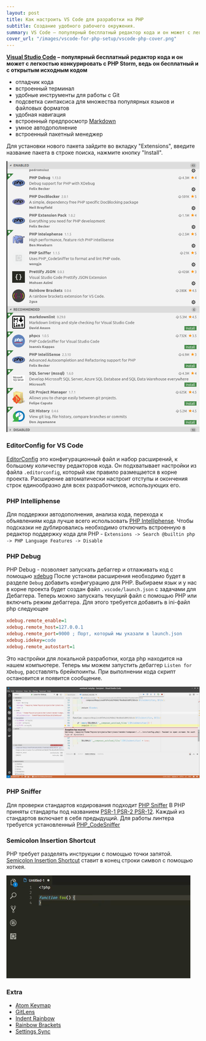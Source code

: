 ```yaml
---
layout: post
title: Как настроить VS Code для разработки на PHP
subtitle: Создание удобного рабочего окружения.
summary: VS Code – популярный бесплатный редактор кода и он может с легкостью конкурировать с PHP Storm, ведь он бесплатный и с открытым исходным кодом
cover_url: "/images/vscode-for-php-setup/vscode-php-cover.png"
---
```


**[Visual Studio Code](https://code.visualstudio.com/) – популярный бесплатный редактор кода и он может с легкостью конкурировать с PHP Storm, ведь он бесплатный и с открытым исходным кодом**

- отладчик кода
- встроенный терминал
- удобные инструменты для работы с Git
- подсветка синтаксиса для множества популярных языков и файловых форматов
- удобная навигация
- встроенный предпросмотр [Markdown](/markdown)
- умное автодополнение
- встроенный пакетный менеджер

Для установки нового пакета зайдите во вкладку "Extensions", введите название пакета в строке поиска, нажмите кнопку "Install".

![extension list](/images/vscode-for-php-setup/recommended_extensions.png)

### EditorConfig for VS Code

[EditorConfig](https://editorconfig.org/) это конфигурационный файл и набор расширений, к большому количеству редакторов кода. Он подхватывает настройки из файла `.editorconfig`, который как правило размещается в корне проекта.
Расширение автоматически настроит отступы и окончения строк единообразно для всех разработчиков, использующих его.

### PHP Intelliphense

Для поддержки автодополнения, анализа кода, перехода к объявлениям кода лучше всего использовать [PHP Intelliphense](https://marketplace.visualstudio.com/items?itemName=bmewburn.vscode-intelephense-client).
Чтобы подсказки не дублировались необходимо отключить встроенную в редактор поддержку кода для PHP - `Extensions -> Search @builtin php -> PHP Language Features -> Disable`

### PHP Debug

PHP Debug - позволяет запускать дебаггер и отлаживать код с помощью [xdebug](https://xdebug.org/)
После установи расширения необходимо будет в разделе `Debug` добавить конфигурацию для PHP. Выбираем язык и у нас в корне проекта будет создан файл `.vscode/launch.json` с задачами для Дебаггера. Теперь можно запускать текущий файл с помощью PHP или включить режим дебаггера.
Для этого требуется добавить в ini-файл php следующее

```ini
xdebug.remote_enable=1
xdebug.remote_host=127.0.0.1
xdebug.remote_port=9000 ; Порт, который мы указали в launch.json
xdebug.idekey=code
xdebug.remote_autostart=1
```
Это настройки для локальной разработки, когда php находится на нашем компьютере. Теперь мы можем запустить дебаггер `Listen for XDebug`, расставлять брейкпоинты. При выполнении кода скрипт остановится и появится сообщение.

![debug vscode](/images/vscode-for-php-setup/xdebug-exception.png)

### PHP Sniffer

Для проверки стандартов кодирования подходит [PHP Sniffer](https://marketplace.visualstudio.com/items?itemName=wongjn.php-sniffer) 
В PHP приняты стандарты под названием [PSR-1 PSR-2 PSR-12](https://www.php-fig.org/psr/). 
Каждый из стандартов включает в себя предыдущий. Для работы линтера требуется установленный [PHP_CodeSniffer](https://github.com/squizlabs/PHP_CodeSniffer#composer)

### Semicolon Insertion Shortcut

PHP требует разделять инструкции с помощью точки запятой. [Semicolon Insertion Shortcut](https://marketplace.visualstudio.com/items?itemName=chrisvltn.vs-code-semicolon-insertion) ставит в конец строки символ с помощью хоткея.

![semicolon-shortcun](/images/vscode-for-php-setup/semicolon.gif)

### Extra

- [Atom Keymap](https://marketplace.visualstudio.com/items?itemName=ms-vscode.atom-keybindings)
- [GitLens](https://marketplace.visualstudio.com/items?itemName=Shan.code-settings-sync)
- [Indent Rainbow](https://marketplace.visualstudio.com/items?itemName=oderwat.indent-rainbow)
- [Rainbow Brackets](https://marketplace.visualstudio.com/items?itemName=2gua.rainbow-brackets)
- [Settings Sync](https://marketplace.visualstudio.com/items?itemName=eamodio.gitlens)